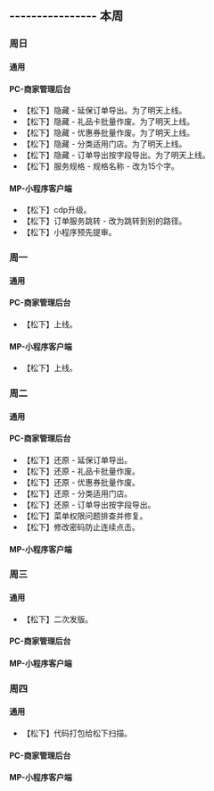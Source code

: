 ## ---------------- 本周

### 周日
#### 通用
#### PC-商家管理后台
* 【松下】隐藏 - 延保订单导出。为了明天上线。
* 【松下】隐藏 - 礼品卡批量作废。为了明天上线。
* 【松下】隐藏 - 优惠券批量作废。为了明天上线。
* 【松下】隐藏 - 分类适用门店。为了明天上线。
* 【松下】隐藏 - 订单导出按字段导出。为了明天上线。
* 【松下】服务规格 - 规格名称 - 改为15个字。
#### MP-小程序客户端
* 【松下】cdp升级。
* 【松下】订单服务跳转 - 改为跳转到别的路径。
* 【松下】小程序预先提审。

### 周一
#### 通用
#### PC-商家管理后台
* 【松下】上线。
#### MP-小程序客户端
* 【松下】上线。

### 周二
#### 通用
#### PC-商家管理后台
* 【松下】还原 - 延保订单导出。
* 【松下】还原 - 礼品卡批量作废。
* 【松下】还原 - 优惠券批量作废。
* 【松下】还原 - 分类适用门店。
* 【松下】还原 - 订单导出按字段导出。
* 【松下】菜单权限问题排查并修复。
* 【松下】修改密码防止连续点击。
#### MP-小程序客户端

### 周三
#### 通用
* 【松下】二次发版。
#### PC-商家管理后台
#### MP-小程序客户端

### 周四
#### 通用
* 【松下】代码打包给松下扫描。
#### PC-商家管理后台
#### MP-小程序客户端
